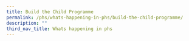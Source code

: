 ```yaml
---
title: Build the Child Programme
permalink: /phs/whats-happening-in-phs/build-the-child-programme/
description: ""
third_nav_title: Whats happening in phs
---
```

